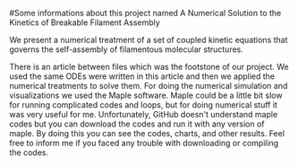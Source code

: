 #Some informations about this project named A Numerical Solution to the Kinetics of Breakable Filament Assembly

We present a numerical treatment of a set of coupled kinetic equations that governs the self-assembly of filamentous molecular structures.

There is an article between files which was the footstone of our project. We used the same ODEs were written in this article and then we applied the numerical treatments to solve them.
For doing the numerical simulation and visualizations we used the Maple software. Maple could be a little bit slow for running complicated codes and loops, but for doing numerical stuff it was very useful for me. Unfortunately, GitHub doesn't understand maple codes but you can download the codes and run it with any version of maple. By doing this you can see the codes, charts, and other results. Feel free to inform me if you faced any trouble with downloading or compiling the codes.
